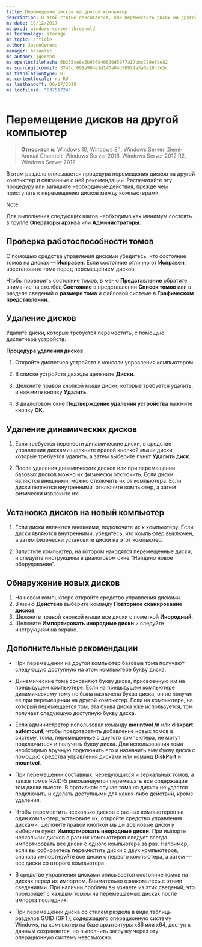 ```yaml
---
title: Перемещение дисков на другой компьютер
description: В этой статье описывается, как переместить диски на другой компьютер
ms.date: 10/12/2017
ms.prod: windows-server-threshold
ms.technology: storage
ms.topic: article
author: JasonGerend
manager: brianlic
ms.author: jgerend
ms.openlocfilehash: 6b235ce8e5b936940629d5977a17bbc729efbe82
ms.sourcegitcommit: 3743cf691a984e1d140a04d50924a3a0a19c3e5c
ms.translationtype: HT
ms.contentlocale: ru-RU
ms.lasthandoff: 06/17/2019
ms.locfileid: "63751724"
---
```

# <a name="move-disks-to-another-computer"></a>Перемещение дисков на другой компьютер

> **Относится к:** Windows 10, Windows 8.1, Windows Server (Semi-Annual Channel), Windows Server 2016, Windows Server 2012 R2, Windows Server 2012

В этом разделе описывается процедура перемещения дисков на другой компьютер и связанные с ней рекомендации. Распечатайте эту процедуру или запишите необходимые действия, прежде чем приступать к перемещению дисков между компьютерами.

> [!NOTE]
> Для выполнения следующих шагов необходимо как минимум состоять в группе **Операторы архива** или **Администраторы**.

## <a name="verify-volume-health"></a>Проверка работоспособности томов

С помощью средства управления дисками убедитесь, что состояние томов на дисках — **Исправен**. Если состояние отлично от **Исправен**, восстановите тома перед перемещением дисков.

Чтобы проверить состояние томов, в меню **Представление** обратите внимание на столбец **Состояние** в представлении **Список томов** или в разделе сведений о **размере тома** и файловой системе в **Графическом представлении**.

## <a name="uninstall-the-disks"></a>Удаление дисков

Удалите диски, которые требуется переместить, с помощью диспетчера устройств.

**Процедура удаления дисков**

1.  Откройте диспетчер устройств в консоли управления компьютером.

2.  В списке устройств дважды щелкните **Диски**.

3.  Щелкните правой кнопкой мыши диски, которые требуется удалить, и нажмите кнопку **Удалить**.

4.  В диалоговом окне **Подтверждение удаления устройства** нажмите кнопку **ОК**.

## <a name="remove-dynamic-disks"></a>Удаление динамических дисков

1. Если требуется перенести динамические диски, в средстве управления дисками щелкните правой кнопкой мыши диски, которые требуется удалить, а затем выберите пункт **Удалить диск**.

2. После удаления динамических дисков или при перемещении базовых дисков можно их физически отключить. Если диски являются внешними, можно отключить их от компьютера. Если диски являются внутренними, отключите компьютер, а затем физически извлеките их.

## <a name="install-disks-in-the-new-computer"></a>Установка дисков на новый компьютер

1. Если диски являются внешними, подключите их к компьютеру. Если диски являются внутренними, убедитесь, что компьютер выключен, а затем физически установите диски на этот компьютер.

2. Запустите компьютер, на котором находятся перемещенные диски, и следуйте инструкциям в диалоговом окне "Найдено новое оборудование".

## <a name="detect-new-disks"></a>Обнаружение новых дисков

1. На новом компьютере откройте средство управления дисками. 
2. В меню **Действие** выберите команду **Повторное сканирование дисков**.
3. Щелкните правой кнопкой мыши все диски с пометкой **Инородный**. 
4. Щелкните **Импортировать инородные диски** и следуйте инструкциям на экране.

## <a name="additional-considerations"></a>Дополнительные рекомендации

-   При перемещении на другой компьютер базовые тома получают следующую доступную на этом компьютере букву диска. 
-   Динамические тома сохраняют букву диска, присвоенную им на предыдущем компьютере. Если на предыдущем компьютере динамическому тому не была назначена буква диска, он не получит ее при перемещении на другой компьютер. Если на компьютере, на который перемещается том, эта буква диска уже используется, том получает следующую доступную букву диска.

-   Если администратор использовал команду **mountvol /n** или **diskpart automount**, чтобы предотвратить добавление новых томов в систему, тома, перемещенные с другого компьютера, не могут подключиться и получить букву диска. Для использования тома необходимо вручную подключить его и назначить ему букву диска с помощью средства управления дисками или команд **DiskPart** и **mountvol**.

-   При перемещении составных, чередующихся и зеркальных томов, а также томов RAID-5 рекомендуется перемещать все содержащие том диски вместе. В противном случае тома на дисках не удастся подключить и сделать доступными для каких-либо действий, кроме удаления.

-   Чтобы переместить несколько дисков с разных компьютеров на один компьютер, установите их, откройте средство управления дисками, щелкните правой кнопкой мыши все новые диски и выберите пункт **Импортировать инородные диски**. При импорте нескольких дисков с разных компьютеров следует всегда импортировать все диски с одного компьютера за раз. Например, если вы собираетесь переместить диски с двух компьютеров, сначала импортируйте все диски с первого компьютера, а затем — все диски со второго компьютера.

-   В средстве управления дисками описывается состояние томов на дисках перед их импортом. Внимательно ознакомьтесь с этими сведениями. При наличии проблем вы узнаете из этих сведений, что произойдет с каждым томом на перемещаемых дисках после импорта последних.

-   При перемещении диска со стилем раздела в виде таблицы разделов GUID (GPT), содержащего операционную систему Windows, на компьютер на базе архитектуры x86 или x64, доступ к данным сохраняется, но выполнить загрузку через эту операционную систему невозможно.